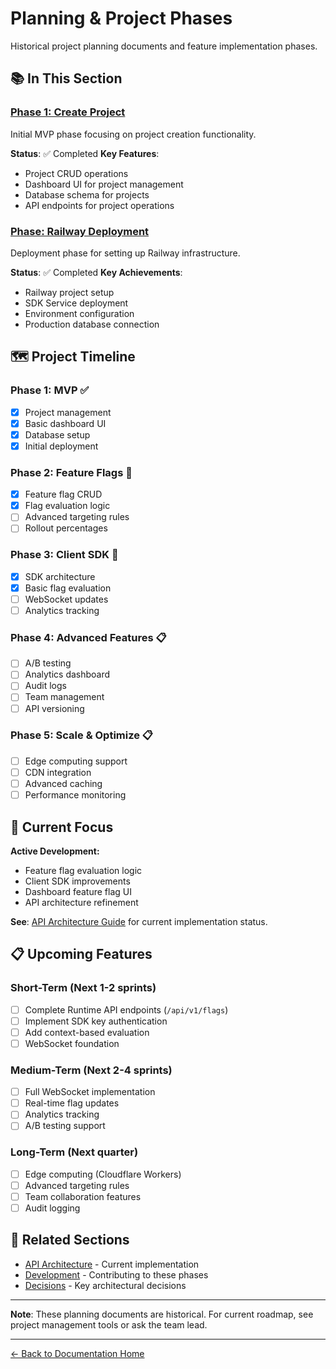 # Planning & Project Phases

Historical project planning documents and feature implementation phases.

## 📚 In This Section

### [Phase 1: Create Project](./phase-1-create-project.md)
Initial MVP phase focusing on project creation functionality.

**Status**: ✅ Completed
**Key Features**:
- Project CRUD operations
- Dashboard UI for project management
- Database schema for projects
- API endpoints for project operations

### [Phase: Railway Deployment](./phase-railway-deployment.md)
Deployment phase for setting up Railway infrastructure.

**Status**: ✅ Completed
**Key Achievements**:
- Railway project setup
- SDK Service deployment
- Environment configuration
- Production database connection

## 🗺️ Project Timeline

### Phase 1: MVP ✅
- [x] Project management
- [x] Basic dashboard UI
- [x] Database setup
- [x] Initial deployment

### Phase 2: Feature Flags 🚧
- [x] Feature flag CRUD
- [x] Flag evaluation logic
- [ ] Advanced targeting rules
- [ ] Rollout percentages

### Phase 3: Client SDK 🚧
- [x] SDK architecture
- [x] Basic flag evaluation
- [ ] WebSocket updates
- [ ] Analytics tracking

### Phase 4: Advanced Features 📋
- [ ] A/B testing
- [ ] Analytics dashboard
- [ ] Audit logs
- [ ] Team management
- [ ] API versioning

### Phase 5: Scale & Optimize 📋
- [ ] Edge computing support
- [ ] CDN integration
- [ ] Advanced caching
- [ ] Performance monitoring

## 🎯 Current Focus

**Active Development:**
- Feature flag evaluation logic
- Client SDK improvements
- Dashboard feature flag UI
- API architecture refinement

**See**: [API Architecture Guide](../01-core/api-architecture.md) for current implementation status.

## 📋 Upcoming Features

### Short-Term (Next 1-2 sprints)
- [ ] Complete Runtime API endpoints (`/api/v1/flags`)
- [ ] Implement SDK key authentication
- [ ] Add context-based evaluation
- [ ] WebSocket foundation

### Medium-Term (Next 2-4 sprints)
- [ ] Full WebSocket implementation
- [ ] Real-time flag updates
- [ ] Analytics tracking
- [ ] A/B testing support

### Long-Term (Next quarter)
- [ ] Edge computing (Cloudflare Workers)
- [ ] Advanced targeting rules
- [ ] Team collaboration features
- [ ] Audit logging

## 🔗 Related Sections

- [API Architecture](../01-core/api-architecture.md) - Current implementation
- [Development](../03-development/) - Contributing to these phases
- [Decisions](../07-decisions/) - Key architectural decisions

---

**Note**: These planning documents are historical. For current roadmap, see project management tools or ask the team lead.

---

[← Back to Documentation Home](../README.md)
